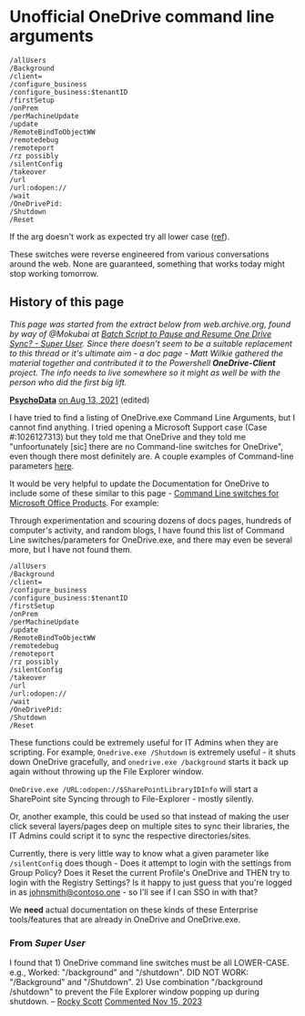 # Unofficial OneDrive command line arguments

```
/allUsers
/Background
/client= 
/configure_business
/configure_business:$tenantID
/firstSetup
/onPrem
/perMachineUpdate
/update
/RemoteBindToObjectWW
/remotedebug
/remoteport
/rz possibly
/silentConfig
/takeover
/url
/url:odopen://
/wait
/OneDrivePid:
/Shutdown
/Reset
```

If the arg doesn't work as expected try all lower case ([ref](https://superuser.com/questions/1742608/batch-script-to-pause-and-resume-one-drive-sync/1742609?noredirect=1#comment2856841_1742609)).

These switches were reverse engineered from various conversations around the web. None are guaranteed, something that works today might stop working tomorrow.



## History of this page

*This page was started from the extract below from web.archive.org, found by way of @Mokubai at [Batch Script to Pause and Resume One Drive Sync? - Super User](https://superuser.com/questions/1742608/batch-script-to-pause-and-resume-one-drive-sync/).  Since there doesn't seem to be a suitable replacement to this thread or it's ultimate aim - a doc page - Matt Wilkie gathered the material together and contributed it to the Powershell ***OneDrive-Client***  project. The info needs to live somewhere so it might as well be with the person who did the first big lift.*



**[PsychoData](https://web.archive.org/web/20220702175528/https://github.com/PsychoData)**  [on Aug 13, 2021](https://web.archive.org/web/20220702175528/https://github.com/MicrosoftDocs/OfficeDocs-SharePoint/issues/2905#issue-970562486) (edited)

I have tried to find a listing of OneDrive.exe Command  Line Arguments, but I cannot find anything. I tried opening a Microsoft Support case (Case #:1026127313) but they told me that OneDrive and they  told me "unfoortunately [sic] there are no Command-line switches for  OneDrive", even though there most definitely are. A couple examples of  Command-line parameters [here](https://web.archive.org/web/20220702175528/https://docs.microsoft.com/en-us/onedrive/plan-onedrive-enterprise#install-onedrive-on-windows-devices-by-using-scripting-methods).

It would be very helpful to update the Documentation for OneDrive to include some of  these similar to this page - [Command Line switches for Microsoft Office Products](https://web.archive.org/web/20220702175528/https://support.microsoft.com/en-us/office/command-line-switches-for-microsoft-office-products-079164cd-4ef5-4178-b235-441737deb3a6). For example:

Through experimentation and scouring dozens of docs pages,  hundreds of computer's activity, and random blogs, I have found this  list of Command Line switches/parameters for OneDrive.exe, and there may  even be several more, but I have not found them.

```
/allUsers
/Background
/client= 
/configure_business
/configure_business:$tenantID
/firstSetup
/onPrem
/perMachineUpdate
/update
/RemoteBindToObjectWW
/remotedebug
/remoteport
/rz possibly
/silentConfig
/takeover
/url
/url:odopen://
/wait
/OneDrivePid:
/Shutdown
/Reset
```

These functions could be extremely useful for IT Admins when they are scripting. For example, `Onedrive.exe /Shutdown` is extremely useful - it shuts down OneDrive gracefully, and `onedrive.exe /background` starts it back up again without throwing up the File Explorer window.

`OneDrive.exe /URL:odopen://$SharePointLibraryIDInfo` will start a SharePoint site Syncing through to File-Explorer - mostly silently.  

Or, another example, this could be used so that instead of making the user click several layers/pages deep on multiple sites to sync their libraries, the IT Admins could script it to sync the respective directories/sites.

Currently, there is very little way to know what a given parameter like `/silentConfig` does though - Does it attempt to login with the settings from Group Policy? Does it Reset the current Profile's OneDrive and THEN try to login with the Registry Settings? Is it happy to just guess that you're logged in as [johnsmith@contoso.one](https://web.archive.org/web/20220702175528/mailto:johnsmith@contoso.one) - so I'll see if I can SSO in with that?

We ****need**** actual documentation on these kinds of these Enterprise tools/features that are already in OneDrive and OneDrive.exe.



### From *Super User*

I found that 1) OneDrive command line switches must be all LOWER-CASE. e.g., Worked: "/background" and "/shutdown". DID NOT WORK: "/Background" and "/Shutdown". 2) Use combination "/background /shutdown" to prevent the File Explorer window popping up during shutdown. – [Rocky Scott](https://superuser.com/users/424079/rocky-scott "119 reputation") [Commented Nov 15, 2023](https://superuser.com/questions/1742608/batch-script-to-pause-and-resume-one-drive-sync/1742609?noredirect=1#comment2856841_1742609)
